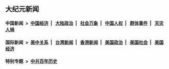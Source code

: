 ## 大纪元新闻

#### 中国新闻 &nbsp;>&nbsp; [中国经济](indexes/ncid283/README.md?05191645) &nbsp;| &nbsp; [大陆政治](indexes/ncid277/README.md?05191645) &nbsp;| &nbsp; [社会万象](indexes/ncid282/README.md?05191645) &nbsp;| &nbsp; [中国人权](indexes/ncid278/README.md?05191645) &nbsp;| &nbsp; [群体事件](indexes/ncid279/README.md?05191645) &nbsp;| &nbsp; [天灾人祸](indexes/ncid280/README.md?05191645)

#### 国际新闻 &nbsp;>&nbsp; [美中关系](indexes/nf1412576/README.md?05191645) &nbsp;| &nbsp; [台湾新闻](indexes/ncid1349361/README.md?05191645) &nbsp;| &nbsp; [香港新闻](indexes/ncid1349362/README.md?05191645) &nbsp;| &nbsp; [美国政治](indexes/ncid1078159/README.md?05191645) &nbsp;| &nbsp; [美国社会](indexes/ncid1078160/README.md?05191645) &nbsp;| &nbsp; [美国经济](indexes/ncid1078158/README.md?05191645)

#### 特别专题 &nbsp;>&nbsp; [中共百年历史](https://github.com/easy2view/epoch-special/blob/master/README.md?05191645)  
